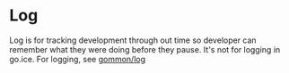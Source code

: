 # Log

Log is for tracking development through out time so developer can remember what they were doing before they pause.
It's not for logging in go.ice. For logging, see [gommon/log](https://github.com/dyweb/gommon/tree/master/log)